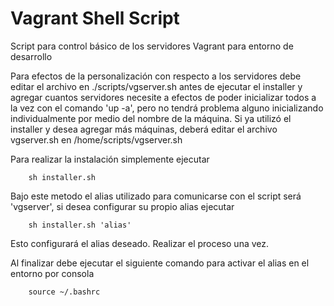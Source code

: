 # Vagrant Shell Script

Script para control básico de los servidores Vagrant para entorno de desarrollo

Para efectos de la personalización con respecto a los servidores debe editar el archivo en ./scripts/vgserver.sh antes de ejecutar el installer y agregar cuantos servidores necesite a efectos de poder inicializar todos a la vez con el comando 'up -a', pero no tendrá problema alguno inicializando individualmente por medio del nombre de la máquina. Si ya utilizó el installer y desea agregar más máquinas, deberá editar el archivo vgserver.sh en /home/scripts/vgserver.sh

Para realizar la instalación simplemente ejecutar

```shell
    sh installer.sh
```

Bajo este metodo el alias utilizado para comunicarse con el script será 'vgserver', si desea configurar su propio alias ejecutar

```shell
    sh installer.sh 'alias'
```

Esto configurará el alias deseado. Realizar el proceso una vez.

Al finalizar debe ejecutar el siguiente comando para activar el alias en el entorno por consola

```shell
    source ~/.bashrc
```


